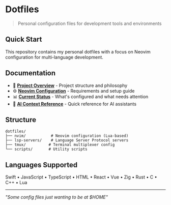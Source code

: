 # Dotfiles

> Personal configuration files for development tools and environments

## Quick Start

This repository contains my personal dotfiles with a focus on Neovim configuration for multi-language development.

## Documentation

- 📄 **[Project Overview](PROJECT_OVERVIEW.md)** - Project structure and philosophy
- ⚙️ **[Neovim Configuration](NEOVIM_CONFIG.md)** - Requirements and setup guide
- 📊 **[Current Status](CURRENT_CONFIG_STATUS.md)** - What's configured and what needs attention
- 🤖 **[AI Context Reference](AI_CONTEXT_REFERENCE.md)** - Quick reference for AI assistants

## Structure

```
dotfiles/
├── nvim/           # Neovim configuration (Lua-based)
├── lsp-servers/    # Language Server Protocol servers
├── tmux/          # Terminal multiplexer config
└── scripts/       # Utility scripts
```

## Languages Supported

Swift • JavaScript • TypeScript • HTML • React • Vue • Zig • Rust • C • C++ • Lua

---

_"Some config files just wanting to be at $HOME"_
